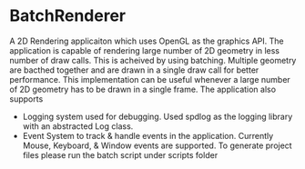 # BatchRenderer
A 2D Rendering applicaiton which uses OpenGL as the graphics API. 
The application is capable of rendering large number of 2D geometry in less number of draw calls. This is acheived by using batching. Multiple geometry are bacthed together and are drawn in a single draw call for better performance. This implementation can be useful whenever a large number of 2D geometry has to be drawn in a single frame.
The application also supports
- Logging system used for debugging. Used spdlog as the logging library with an abstracted Log class.
- Event System to track & handle events in the application. Currently Mouse, Keyboard, & Window events are supported.
To generate project files please run the batch script under scripts folder
